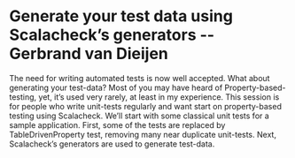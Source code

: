 # Generate your test data using Scalacheck’s generators -- Gerbrand van Dieijen

The need for writing automated tests is now well accepted. What about generating your test-data? Most of you may have heard of Property-based-testing, yet, it’s used very rarely, at least in my experience. This session is for people who write unit-tests regularly and want start on property-based testing using Scalacheck.
We’ll start with some classical unit tests for a sample application. First, some of the tests are replaced by TableDrivenProperty test, removing many near duplicate unit-tests. Next, Scalacheck’s generators are used to generate test-data.
